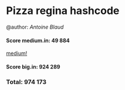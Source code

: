 # **Pizza regina hashcode** 

@author: *Antoine Blaud*

#### Score medium.in: 49 884
[medium!](https://github.com/darkloner99/pizza_regina/blob/master/images/medium.PNG)

#### Score big.in:  924 289

### Total: 974 173



